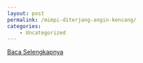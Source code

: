 ```yaml
---
layout: post
permalink: /mimpi-diterjang-angin-kencang/
categories:
    - Uncategorized
---
```


[Baca Selengkapnya](/05)